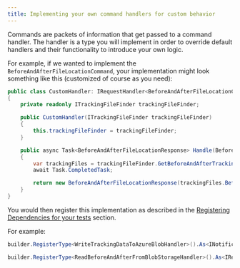 ```yaml
---
title: Implementing your own command handlers for custom behavior
---
```


Commands are packets of information that get passed to a command handler. The handler is a type you will implement in order to override default handlers and their functionality to introduce your own logic.

For example, if we wanted to implement the `BeforeAndAfterFileLocationCommand`, your implementation might look something like this (customized of course as you need):

```csharp
public class CustomHandler: IRequestHandler<BeforeAndAfterFileLocationCommand, BeforeAndAfterFileLocationResponse>
{
    private readonly ITrackingFileFinder trackingFileFinder;

    public CustomHandler(ITrackingFileFinder trackingFileFinder)
    {
        this.trackingFileFinder = trackingFileFinder;
    }

    public async Task<BeforeAndAfterFileLocationResponse> Handle(BeforeAndAfterFileLocationCommand request, CancellationToken cancellationToken)
    {
        var trackingFiles = trackingFileFinder.GetBeforeAndAfterTrackingFiles(request.DefaultDirectory, request.BeforeTarget, request.Tags);
        await Task.CompletedTask;

        return new BeforeAndAfterFileLocationResponse(trackingFiles.BeforeFilePath, trackingFiles.AfterFilePath);
    }
}
```

You would then register this implementation as described in the [Registering Dependencies for your tests](../4/registering-dependencies-for-your-tests.md) section.

For example:

```csharp
builder.RegisterType<WriteTrackingDataToAzureBlobHandler>().As<INotificationHandler<WriteCurrentTrackingFileCommand>>();

builder.RegisterType<ReadBeforeAndAfterFromBlobStorageHandler>().As<IRequestHandler<BeforeAndAfterFileLocationCommand, BeforeAndAfterFileLocationResponse>>();
```
